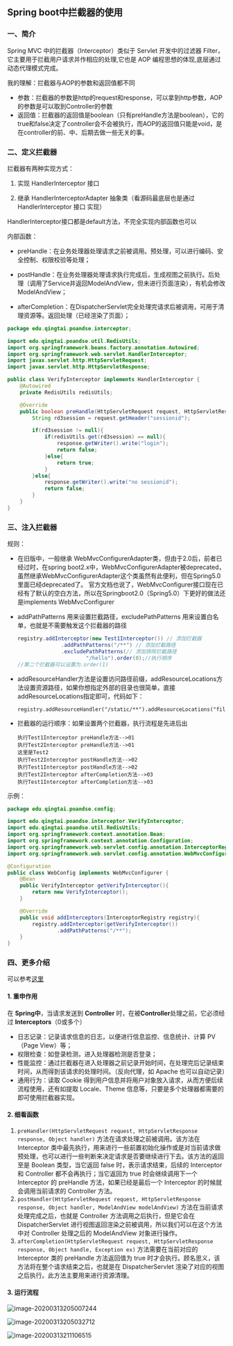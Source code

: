 ## Spring boot中拦截器的使用

### 一、简介

Spring MVC 中的拦截器（Interceptor）类似于 Servlet 开发中的过滤器 Filter，它主要用于拦截用户请求并作相应的处理,它也是 AOP 编程思想的体现,底层通过动态代理模式完成。

我的理解：拦截器与AOP的参数和返回值都不同

+ 参数：拦截器的参数是http的request和response，可以拿到http参数，AOP的参数是可以取到Controller的参数
+ 返回值：拦截器的返回值是boolean（只有preHandle方法是boolean），它的true和false决定了controller会不会被执行，而AOP的返回值只能是void，是在controller的前、中、后期去做一些无关的事。

### 二、定义拦截器

拦截器有两种实现方式： 

1. 实现 HandlerInterceptor 接口 

2. 继承 HandlerInterceptorAdapter 抽象类（看源码最底层也是通过 HandlerInterceptor 接口 实现）

HandlerInterceptor接口都是default方法，不完全实现内部函数也可以

内部函数：

+ preHandle：在业务处理器处理请求之前被调用。预处理，可以进行编码、安全控制、权限校验等处理；

+ postHandle：在业务处理器处理请求执行完成后，生成视图之前执行。后处理（调用了Service并返回ModelAndView，但未进行页面渲染），有机会修改ModelAndView；

+ afterCompletion：在DispatcherServlet完全处理完请求后被调用，可用于清理资源等。返回处理（已经渲染了页面）；

```java
package edu.qingtai.poandse.interceptor;

import edu.qingtai.poandse.util.RedisUtils;
import org.springframework.beans.factory.annotation.Autowired;
import org.springframework.web.servlet.HandlerInterceptor;
import javax.servlet.http.HttpServletRequest;
import javax.servlet.http.HttpServletResponse;

public class VerifyInterceptor implements HandlerInterceptor {
    @Autowired
    private RedisUtils redisUtils;

    @Override
    public boolean preHandle(HttpServletRequest request, HttpServletResponse response, Object handler) throws Exception {
        String rd3session = request.getHeader("sessionid");

        if(rd3session != null){
            if(redisUtils.get(rd3session) == null){
                response.getWriter().write("login");
                return false;
            }else{
                return true;
            }
        }else{
            response.getWriter().write("no sessionid");
            return false;
        }
    }
}
```

### 三、注入拦截器

规则：

+ 在旧版中，一般继承 WebMvcConfigurerAdapter类，但由于2.0后，前者已经过时，在spring boot2.x中，WebMvcConfigurerAdapter被deprecated，虽然继承WebMvcConfigurerAdapter这个类虽然有此便利，但在Spring5.0里面已经deprecated了。 官方文档也说了，WebMvcConfigurer接口现在已经有了默认的空白方法，所以在Springboot2.0（Spring5.0）下更好的做法还是implements WebMvcConfigurer

+ addPathPatterns 用来设置拦截路径，excludePathPatterns 用来设置白名单，也就是不需要触发这个拦截器的路径

  ```java
  registry.addInterceptor(new Test1Interceptor()) // 添加拦截器
  				.addPathPatterns("/**") // 添加拦截路径
  				.excludePathPatterns(// 添加排除拦截路径
  						"/hello").order(0);//执行顺序
  //第二个拦截器可以设置为.order(1)
  ```

  

+ addResourceHandler方法是设置访问路径前缀，addResourceLocations方法设置资源路径，如果你想指定外部的目录也很简单，直接addResourceLocations指定即可，代码如下：

  ```
  registry.addResourceHandler("/static/**").addResourceLocations("file:E:/cxy/");
  ```

+ 拦截器的运行顺序：如果设置两个拦截器，执行流程是先进后出

  ``` 
  执行Test1Interceptor preHandle方法-->01
  执行Test2Interceptor preHandle方法-->01
  这里是Test2
  执行Test2Interceptor postHandle方法-->02
  执行Test1Interceptor postHandle方法-->02
  执行Test2Interceptor afterCompletion方法-->03
  执行Test1Interceptor afterCompletion方法-->03
  ```

示例：

```java
package edu.qingtai.poandse.config;

import edu.qingtai.poandse.interceptor.VerifyInterceptor;
import edu.qingtai.poandse.util.RedisUtils;
import org.springframework.context.annotation.Bean;
import org.springframework.context.annotation.Configuration;
import org.springframework.web.servlet.config.annotation.InterceptorRegistry;
import org.springframework.web.servlet.config.annotation.WebMvcConfigurer;

@Configuration
public class WebConfig implements WebMvcConfigurer {
    @Bean
    public VerifyInterceptor getVerifyInterceptor(){
        return new VerifyInterceptor();
    }

    @Override
    public void addInterceptors(InterceptorRegistry registry){
        registry.addInterceptor(getVerifyInterceptor())
                .addPathPatterns("/**");
    }
}
```

### 四、更多介绍

可以参考[这里](https://juejin.im/post/5df4f5536fb9a0166243623c)

#### 1. 重申作用

在 **Spring中**，当请求发送到 **Controller** 时，在被**Controller**处理之前，它必须经过 **Interceptors**（0或多个）

+ 日志记录：记录请求信息的日志，以便进行信息监控、信息统计、计算 PV（Page View）等；
+ 权限检查：如登录检测，进入处理器检测是否登录；
+ 性能监控：通过拦截器在进入处理器之前记录开始时间，在处理完后记录结束时间，从而得到该请求的处理时间。（反向代理，如 Apache 也可以自动记录）
+ 通用行为：读取 Cookie 得到用户信息并将用户对象放入请求，从而方便后续流程使用，还有如提取 Locale、Theme 信息等，只要是多个处理器都需要的即可使用拦截器实现。

#### 2. 细看函数

1. `preHandler(HttpServletRequest request, HttpServletResponse response, Object handler)` 方法在请求处理之前被调用。该方法在 Interceptor 类中最先执行，用来进行一些前置初始化操作或是对当前请求做预处理，也可以进行一些判断来决定请求是否要继续进行下去。该方法的返回至是 Boolean 类型，当它返回 false 时，表示请求结束，后续的 Interceptor 和 Controller 都不会再执行；当它返回为 true 时会继续调用下一个 Interceptor 的 preHandle 方法，如果已经是最后一个 Interceptor 的时候就会调用当前请求的 Controller 方法。
2. `postHandler(HttpServletRequest request, HttpServletResponse response, Object handler, ModelAndView modelAndView)` 方法在当前请求处理完成之后，也就是 Controller 方法调用之后执行，但是它会在  DispatcherServlet  进行视图返回渲染之前被调用，所以我们可以在这个方法中对 Controller 处理之后的 ModelAndView 对象进行操作。
3. `afterCompletion(HttpServletRequest request, HttpServletResponse response, Object handle, Exception ex)` 方法需要在当前对应的 Interceptor 类的 preHandle 方法返回值为 true 时才会执行。顾名思义，该方法将在整个请求结束之后，也就是在 DispatcherServlet  渲染了对应的视图之后执行。此方法主要用来进行资源清理。

#### 3. 运行流程

![image-20200313205007244](C:\Users\lenovo\AppData\Roaming\Typora\typora-user-images\image-20200313205007244.png)

![image-20200313205032712](C:\Users\lenovo\AppData\Roaming\Typora\typora-user-images\image-20200313205032712.png)

![image-20200313211106515](C:\Users\lenovo\AppData\Roaming\Typora\typora-user-images\image-20200313211106515.png)

